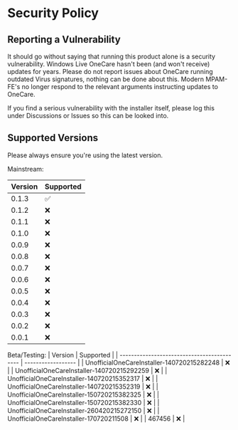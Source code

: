 # Security Policy

## Reporting a Vulnerability

It should go without saying that running this product alone is a security vulnerability. Windows Live OneCare hasn't been (and won't receive) updates for years.
Please do not report issues about OneCare running outdated Virus signatures, nothing can be done about this. Modern MPAM-FE's no longer respond to the relevant arguments instructing updates to OneCare.

If you find a serious vulnerability with the installer itself, please log this under Discussions or Issues so this can be looked into.

## Supported Versions

Please always ensure you're using the latest version.

Mainstream:

| Version | Supported          |
| ------- | ------------------ |
| 0.1.3   | :white_check_mark: |
| 0.1.2   | :x:                |
| 0.1.1   | :x:                |
| 0.1.0   | :x:                |
| 0.0.9   | :x:                |
| 0.0.8   | :x:                |
| 0.0.7   | :x:                |
| 0.0.6   | :x:                |
| 0.0.5   | :x:                |
| 0.0.4   | :x:                |
| 0.0.3   | :x:                |
| 0.0.2   | :x:                |
| 0.0.1   | :x:                |

Beta/Testing:
| Version                                     | Supported          |
| ------------------------------------------- | ------------------ |
| UnofficialOneCareInstaller-140720215282248  | :x:                |
| UnofficialOneCareInstaller-140720215292259  | :x:                |
| UnofficialOneCareInstaller-140720215352317  | :x:                |
| UnofficialOneCareInstaller-140720215352319  | :x:                |
| UnofficialOneCareInstaller-150720215382325  | :x:                |
| UnofficialOneCareInstaller-150720215382330  | :x:                |
| UnofficialOneCareInstaller-260420215272150  | :x:                |
| UnofficialOneCareInstaller-170720211508     | :x:                |
| 467456                                      | :x:                |

